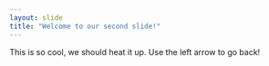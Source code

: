 ```yaml
---
layout: slide
title: "Welcome to our second slide!"
---
```

This is so cool, we should heat it up.
Use the left arrow to go back!
